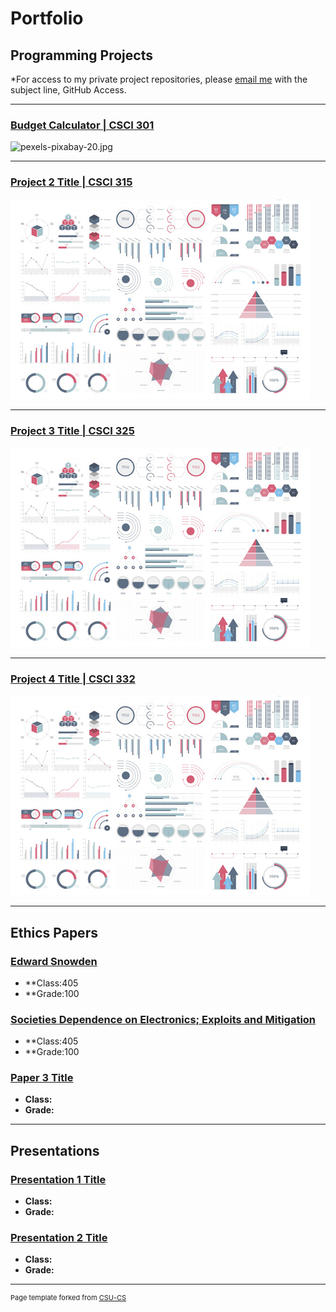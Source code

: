 Portfolio
=========

Programming Projects
--------------------

*For access to my private project repositories, please [email me](mailto:sgnjuguna@csustudent.net?subject=GitHub%20Access) with the subject line, GitHub Access.

---
### [Budget Calculator | CSCI 301](project1)

![pexels-pixabay-20.jpg](https://encrypted-tbn0.gstatic.com/images?q=tbn:ANd9GcQXkKvoZJtFdadHLAGBsLlpKwD3jXIRrRGT0A&usqp=CAU)

---
### [Project 2 Title | CSCI 315](project1)

![Project 2 Thumbnail Name](images/dummy_thumbnail.jpg)

---
### [Project 3 Title | CSCI 325](project1)

![Project 3 Thumbnail Name](images/dummy_thumbnail.jpg)

---
### [Project 4 Title | CSCI 332](project1)

![Project 4 Thumbnail Name](images/dummy_thumbnail.jpg)

---

Ethics Papers
-------------

### [Edward Snowden](https://github.com/sgnjuguna/csci-301-spring-2022/blob/master/Edward%20Snowden.md)

-   **Class:405  
-   **Grade:100

### [Societies Dependence on Electronics; Exploits and Mitigation](https://github.com/sgnjuguna/csci-301-spring-2022/blob/master/Societies%20Dependence%20on%20Electronics%3B%20Exploits%20and%20Mitigation.md)

-   **Class:405 
-   **Grade:100

### [Paper 3 Title](/pdf/sample_presentation.pdf)

-   **Class:** 
-   **Grade:**

---

Presentations
-------------

### [Presentation 1 Title](/pdf/sample_presentation.pdf)

- **Class:** 
- **Grade:**


### [Presentation 2 Title](/pdf/sample_presentation.pdf)

- **Class:** 
- **Grade:**

---

<p style="font-size:11px">Page template forked from <a href="https://github.com/csu-cs/csci-portfolio">CSU-CS</a></p>
<!-- Remove above link if you don't want to attributive -->
